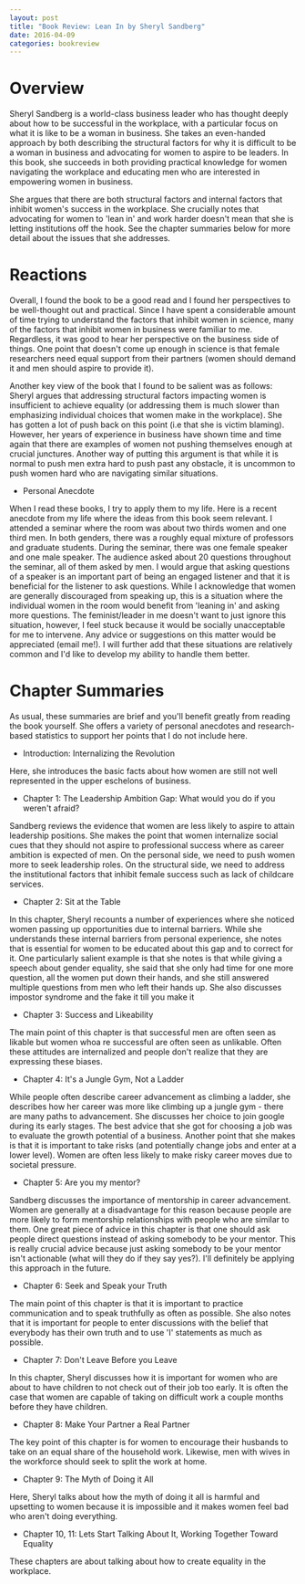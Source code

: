 ```yaml
---
layout: post
title: "Book Review: Lean In by Sheryl Sandberg"
date: 2016-04-09
categories: bookreview
---
```


# **Overview**

Sheryl Sandberg is a world-class business leader who has thought deeply about how to be successful in the workplace, with a particular focus on what it is like to be a woman in business.
She takes an even-handed approach by both describing the structural factors for why it is difficult to be a woman in business and advocating for women to aspire to be leaders.
In this book, she succeeds in both providing practical knowledge for women navigating the workplace and educating men who are interested in empowering women in business.

She argues that there are both structural factors and internal factors that inhibit women's success in the workplace.
She crucially notes that advocating for women to 'lean in' and work harder doesn't mean that she is letting institutions off the hook.
See the chapter summaries below for more detail about the issues that she addresses.

# **Reactions**

Overall, I found the book to be a good read and I found her perspectives to be well-thought out and practical.
Since I have spent a considerable amount of time trying to understand the factors that inhibit women in science, many of the factors that inhibit women in business were familiar to me.
Regardless, it was good to hear her perspective on the business side of things.
One point that doesn't come up enough in science is that female researchers need equal support from their partners (women should demand it and men should aspire to provide it).

Another key view of the book that I found to be salient was as follows: Sheryl argues that addressing structural factors impacting women is insufficient to achieve equality (or addressing them is much slower than emphasizing individual choices that women make in the workplace).
She has gotten a lot of push back on this point (i.e that she is victim blaming).
However, her years of experience in business have shown time and time again that there are examples of women not pushing themselves enough at crucial junctures.
Another way of putting this argument is that while it is normal to push men extra hard to push past any obstacle, it is uncommon to push women hard who are navigating similar situations.

- Personal Anecdote

When I read these books, I try to apply them to my life.
Here is a recent anecdote from my life where the ideas from this book seem relevant.
I attended a seminar where the room was about two thirds women and one third men.
In both genders, there was a roughly equal mixture of professors and graduate students.
During the seminar, there was one female speaker and one male speaker.
The audience asked about 20 questions throughout the seminar, all of them asked by men.
I would argue that asking questions of a speaker is an important part of being an engaged listener and that it is beneficial for the listener to ask questions.
While I acknowledge that women are generally discouraged from speaking up, this is a situation where the individual women in the room would benefit from 'leaning in' and asking more questions.
The feminist/leader in me doesn't want to just ignore this situation, however, I feel stuck because it would be socially unacceptable for me to intervene.
Any advice or suggestions on this matter would be appreciated (email me!).
I will further add that these situations are relatively common and I'd like to develop my ability to handle them better.

# **Chapter Summaries**

As usual, these summaries are brief and you'll benefit greatly from reading the book yourself.
She offers a variety of personal anecdotes and research-based statistics to support her points that I do not include here.

- Introduction: Internalizing the Revolution

Here, she introduces the basic facts about how women are still not well represented in the upper eschelons of business.

- Chapter 1: The Leadership Ambition Gap: What would you do if you weren't afraid?

Sandberg reviews the evidence that women are less likely to aspire to attain leadership positions.
She makes the point that women internalize social cues that they should not aspire to professional success where as career ambition is expected of men.
On the personal side, we need to push women more to seek leadership roles. On the structural side, we need to address the institutional factors that inhibit female success such as lack of childcare services.

- Chapter 2: Sit at the Table

In this chapter, Sheryl recounts a number of experiences where she noticed women passing up opportunities due to internal barriers.
While she understands these internal barriers from personal experience, she notes that is essential for women to be educated about this gap and to correct for it.
One particularly salient example is that she notes is that while giving a speech about gender equality, she said that she only had time for one more question, all the women put down their hands, and she still answered multiple questions from men who left their hands up.
She also discusses impostor syndrome and the fake it till you make it

- Chapter 3: Success and Likeability

The main point of this chapter is that successful men are often seen as likable but women whoa re successful are often seen as unlikable.
Often these attitudes are internalized and people don't realize that they are expressing these biases.

- Chapter 4: It's a Jungle Gym, Not a Ladder

While people often describe career advancement as climbing a ladder, she describes how her career was more like climbing up a jungle gym - there are many paths to advancement.
She discusses her choice to join google during its early stages.
The best advice that she got for choosing a job was to evaluate the growth potential of a business.
Another point that she makes is that it is important to take risks (and potentially change jobs and enter at a lower level).
Women are often less likely to make risky career moves due to societal pressure.

- Chapter 5: Are you my mentor?

Sandberg discusses the importance of mentorship in career advancement.
Women are generally at a disadvantage for this reason because people are more likely to form mentorship relationships with people who are similar to them.
One great piece of advice in this chapter is that one should ask people direct questions instead of asking somebody to be your mentor.
This is really crucial advice because just asking somebody to be your mentor isn't actionable (what will they do if they say yes?). I'll definitely be applying this approach in the future.

- Chapter 6: Seek and Speak your Truth

The main point of this chapter is that it is important to practice communication and to speak truthfully as often as possible.
She also notes that it is important for people to enter discussions with the belief that everybody has their own truth and to use 'I' statements as much as possible.

- Chapter 7: Don't Leave Before you Leave

In this chapter, Sheryl discusses how it is important for women who are about to have children to not check out of their job too early.
It is often the case that women are capable of taking on difficult work a couple months before they have children.

- Chapter 8: Make Your Partner a Real Partner

The key point of this chapter is for women to encourage their husbands to take on an equal share of the household work.
Likewise, men with wives in the workforce should seek to split the work at home.

- Chapter 9: The Myth of Doing it All

Here, Sheryl talks about how the myth of doing it all is harmful and upsetting to women because it is impossible and it makes women feel bad who aren't doing everything.

- Chapter 10, 11: Lets Start Talking About It, Working Together Toward Equality

These chapters are about talking about how to create equality in the workplace.


